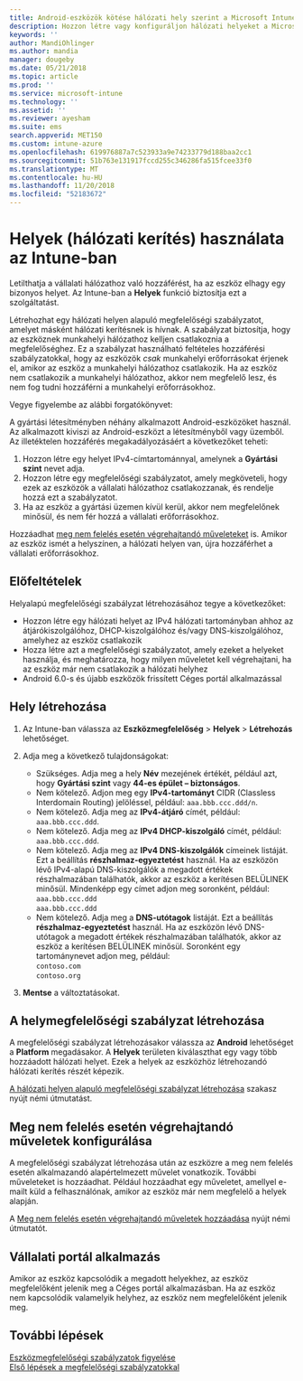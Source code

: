 ```yaml
---
title: Android-eszközök kötése hálózati hely szerint a Microsoft Intune-ban – Azure | Microsoft Docs
description: Hozzon létre vagy konfiguráljon hálózati helyeket a Microsoft Intune-ban az Android-eszközökhöz. Az eszközök hálózati helye alapján jelölheti meg azokat nem megfelelőként. Ha az eszköz a hálózati helyen kívülre kerül, blokkolhatja a vállalati erőforrásokhoz való hozzáférést.
keywords: ''
author: MandiOhlinger
ms.author: mandia
manager: dougeby
ms.date: 05/21/2018
ms.topic: article
ms.prod: ''
ms.service: microsoft-intune
ms.technology: ''
ms.assetid: ''
ms.reviewer: ayesham
ms.suite: ems
search.appverid: MET150
ms.custom: intune-azure
ms.openlocfilehash: 619976887a7c523933a9e74233779d188baa2cc1
ms.sourcegitcommit: 51b763e131917fccd255c346286fa515fcee33f0
ms.translationtype: MT
ms.contentlocale: hu-HU
ms.lasthandoff: 11/20/2018
ms.locfileid: "52183672"
---
```

# <a name="use-locations-network-fence-in-intune"></a>Helyek (hálózati kerítés) használata az Intune-ban

Letilthatja a vállalati hálózathoz való hozzáférést, ha az eszköz elhagy egy bizonyos helyet. Az Intune-ban a **Helyek** funkció biztosítja ezt a szolgáltatást. 

Létrehozhat egy hálózati helyen alapuló megfelelőségi szabályzatot, amelyet másként hálózati kerítésnek is hívnak. A szabályzat biztosítja, hogy az eszköznek munkahelyi hálózathoz kelljen csatlakoznia a megfelelőséghez. Ez a szabályzat használható feltételes hozzáférési szabályzatokkal, hogy az eszközök *csak* munkahelyi erőforrásokat érjenek el, amikor az eszköz a munkahelyi hálózathoz csatlakozik. Ha az eszköz nem csatlakozik a munkahelyi hálózathoz, akkor nem megfelelő lesz, és nem fog tudni hozzáférni a munkahelyi erőforrásokhoz.

Vegye figyelembe az alábbi forgatókönyvet:

A gyártási létesítményben néhány alkalmazott Android-eszközöket használ. Az alkalmazott kiviszi az Android-eszközt a létesítményből vagy üzemből. Az illetéktelen hozzáférés megakadályozásáért a következőket teheti:

1. Hozzon létre egy helyet IPv4-címtartománnyal, amelynek a **Gyártási szint** nevet adja.
2. Hozzon létre egy megfelelőségi szabályzatot, amely megköveteli, hogy ezek az eszközök a vállalati hálózathoz csatlakozzanak, és rendelje hozzá ezt a szabályzatot.
3. Ha az eszköz a gyártási üzemen kívül kerül, akkor nem megfelelőnek minősül, és nem fér hozzá a vállalati erőforrásokhoz.

Hozzáadhat [meg nem felelés esetén végrehajtandó műveleteket](#configure-the-actions-for-noncompliance) is. Amikor az eszköz ismét a helyszínen, a hálózati helyen van, újra hozzáférhet a vállalati erőforrásokhoz.

## <a name="prerequisites"></a>Előfeltételek

Helyalapú megfelelőségi szabályzat létrehozásához tegye a következőket:

- Hozzon létre egy hálózati helyet az IPv4 hálózati tartományban ahhoz az átjárókiszolgálóhoz, DHCP-kiszolgálóhoz és/vagy DNS-kiszolgálóhoz, amelyhez az eszköz csatlakozik
- Hozza létre azt a megfelelőségi szabályzatot, amely ezeket a helyeket használja, és meghatározza, hogy milyen műveletet kell végrehajtani, ha az eszköz már nem csatlakozik a hálózati helyhez
- Android 6.0-s és újabb eszközök frissített Céges portál alkalmazással

## <a name="create-a-location"></a>Hely létrehozása

1. Az Intune-ban válassza az **Eszközmegfelelőség** > **Helyek** > **Létrehozás** lehetőséget.

2. Adja meg a következő tulajdonságokat:  

   - Szükséges. Adja meg a hely **Név** mezejének értékét, például azt, hogy **Gyártási szint** vagy **44-es épület – biztonságos**.
   - Nem kötelező. Adjon meg egy **IPv4-tartományt** CIDR (Classless Interdomain Routing) jelöléssel, például: `aaa.bbb.ccc.ddd/n`.
   - Nem kötelező. Adja meg az **IPv4-átjáró** címét, például: `aaa.bbb.ccc.ddd`.
   - Nem kötelező. Adja meg az **IPv4 DHCP-kiszolgáló** címét, például: `aaa.bbb.ccc.ddd`.
   - Nem kötelező. Adja meg az **IPv4 DNS-kiszolgálók** címeinek listáját. Ezt a beállítás **részhalmaz-egyeztetést** használ. Ha az eszközön lévő IPv4-alapú DNS-kiszolgálók a megadott értékek részhalmazában találhatók, akkor az eszköz a kerítésen BELÜLINEK minősül. Mindenképp egy címet adjon meg soronként, például:  
     `aaa.bbb.ccc.ddd`  
     `aaa.bbb.ccc.ddd`
   - Nem kötelező. Adja meg a **DNS-utótagok** listáját. Ezt a beállítás **részhalmaz-egyeztetést** használ. Ha az eszközön lévő DNS-utótagok a megadott értékek részhalmazában találhatók, akkor az eszköz a kerítésen BELÜLINEK minősül. Soronként egy tartománynevet adjon meg, például:  
     `contoso.com`  
     `contoso.org`

3. **Mentse** a változtatásokat.

## <a name="create-the-location-compliance-policy"></a>A helymegfelelőségi szabályzat létrehozása

A megfelelőségi szabályzat létrehozásakor válassza az **Android** lehetőséget a **Platform** megadásakor. A **Helyek** területen kiválaszthat egy vagy több hozzáadott hálózati helyet. Ezek a helyek az eszközhöz létrehozandó hálózati kerítés részét képezik.

[A hálózati helyen alapuló megfelelőségi szabályzat létrehozása](compliance-policy-create-android.md#locations) szakasz nyújt némi útmutatást.

## <a name="configure-the-actions-for-noncompliance"></a>Meg nem felelés esetén végrehajtandó műveletek konfigurálása

A megfelelőségi szabályzat létrehozása után az eszközre a meg nem felelés esetén alkalmazandó alapértelmezett művelet vonatkozik. További műveleteket is hozzáadhat. Például hozzáadhat egy műveletet, amellyel e-mailt küld a felhasználónak, amikor az eszköz már nem megfelelő a helyek alapján.

A [Meg nem felelés esetén végrehajtandó műveletek hozzáadása](actions-for-noncompliance.md) nyújt némi útmutatót.

## <a name="company-portal-app"></a>Vállalati portál alkalmazás

Amikor az eszköz kapcsolódik a megadott helyekhez, az eszköz megfelelőként jelenik meg a Céges portál alkalmazásban. Ha az eszköz nem kapcsolódik valamelyik helyhez, az eszköz nem megfelelőként jelenik meg.

## <a name="next-steps"></a>További lépések
[Eszközmegfelelőségi szabályzatok figyelése](compliance-policy-monitor.md)  
[Első lépések a megfelelőségi szabályzatokkal](device-compliance-get-started.md)
